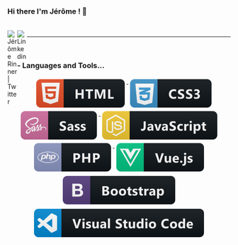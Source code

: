 ### Hi there I'm Jérôme ! 👋

<br/>
<a href="https://twitter.com/helixfix">
  <img align="left" alt="Jérôme Rinner| Twitter" width="22px" src="https://cdn.jsdelivr.net/npm/simple-icons@v3/icons/twitter.svg" />
</a>
<a href="https://fr.linkedin.com/in/jerome-rinner-helixfix-developpeur-web-mulhouse">
  <img align="left" alt="Linkedin" width="22px" src="https://cdn.jsdelivr.net/npm/simple-icons@v3/icons/linkedin.svg" />
</a>

---

<br />

### - Languages and Tools...

<p align="center">

<a href="#">  
    <img src="https://raw.githubusercontent.com/HelixFix/HelixFix/master/svg/dev/languages/html.svg" alt="html" style="vertical-align:top; margin:4px">
</a>

<a href="#">  
    <img src="https://raw.githubusercontent.com/HelixFix/HelixFix/master/svg/dev/languages/css3.svg" alt="html" style="vertical-align:top; margin:4px">
</a>

<a href="#">  
    <img src="https://raw.githubusercontent.com/HelixFix/HelixFix/master/svg/dev/languages/sass.svg" alt="html" style="vertical-align:top; margin:4px">
</a>

<a href="#">
    <img src="https://raw.githubusercontent.com/HelixFix/HelixFix/master/svg/dev/languages/js.svg" alt="js" style="vertical-align:top; margin:4px">
</a>

<a href="#">  
    <img src="https://raw.githubusercontent.com/HelixFix/HelixFix/master/svg/dev/languages/php.svg" alt="html" style="vertical-align:top; margin:4px">
</a>

<a href="#">
    <img src="https://raw.githubusercontent.com/HelixFix/HelixFix/master/svg/dev/frameworks/vue.svg" alt="vue" style="vertical-align:top; margin:4px">
</a>

<a href="#">
    <img src="https://raw.githubusercontent.com/HelixFix/HelixFix/master/svg/dev/frameworks/bootstrap.svg" alt="bootstrap" style="vertical-align:top; margin:6px 4px">
</a>

<a href="#">
    <img src="https://raw.githubusercontent.com/HelixFix/HelixFix/master/svg/dev/tools/visualstudio_code.svg" alt="vscode" style="vertical-align:top; margin:4px">
</a>

</p>

<!--
**HelixFix/HelixFix** is a ✨ _special_ ✨ repository because its `README.md` (this file) appears on your GitHub profile.

Here are some ideas to get you started:

- 🔭 I’m currently working on ...
- 🌱 I’m currently learning ...
- 👯 I’m looking to collaborate on ...
- 🤔 I’m looking for help with ...
- 💬 Ask me about ...
- 📫 How to reach me: ...
- 😄 Pronouns: ...
- ⚡ Fun fact: ...
-->
